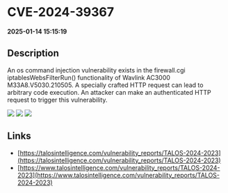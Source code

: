 # CVE-2024-39367

**2025-01-14 15:15:19**

## Description
An os command injection vulnerability exists in the firewall.cgi iptablesWebsFilterRun() functionality of Wavlink AC3000 M33A8.V5030.210505. A specially crafted HTTP request can lead to arbitrary code execution. An attacker can make an authenticated HTTP request to trigger this vulnerability.

![](https://img.shields.io/static/v1?label=Score&message=9.1&color=red)
![](https://img.shields.io/static/v1?label=Severity&message=CRITICAL&color=red)
![](https://img.shields.io/static/v1?label=CWE&message=RCE&color=green)

## Links
- [https://talosintelligence.com/vulnerability_reports/TALOS-2024-2023](https://talosintelligence.com/vulnerability_reports/TALOS-2024-2023)
- [https://www.talosintelligence.com/vulnerability_reports/TALOS-2024-2023](https://www.talosintelligence.com/vulnerability_reports/TALOS-2024-2023)
